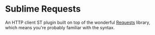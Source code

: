 # Sublime Requests
An HTTP client ST plugin built on top of the wonderful [Requests](http://docs.python-requests.org/en/master/) library, which means you're probably familiar with the syntax.
